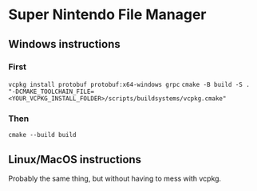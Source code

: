 # Super Nintendo File Manager

## Windows instructions

### First
`vcpkg install protobuf protobuf:x64-windows grpc`
`cmake -B build -S . "-DCMAKE_TOOLCHAIN_FILE=<YOUR_VCPKG_INSTALL_FOLDER>/scripts/buildsystems/vcpkg.cmake"`

### Then
`cmake --build build`

## Linux/MacOS instructions

Probably the same thing, but without having to mess with vcpkg.